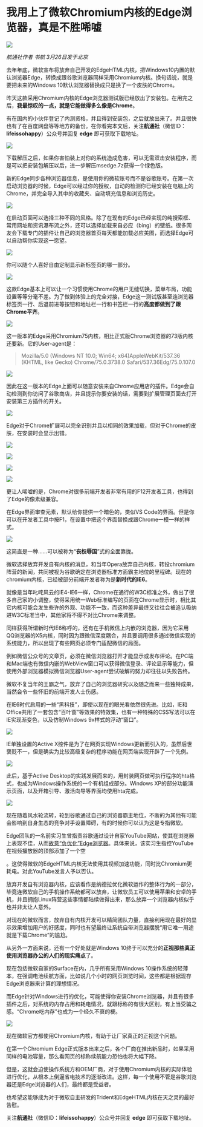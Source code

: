 # 我用上了微软Chromium内核的Edge浏览器，真是不胜唏嘘

![](http://ww1.sinaimg.cn/large/4b91f9d5gy1g1p9e6cf91j20k00c73zo.jpg)

*航通社作者 书航 3月26日发于北京*

去年年底，微软宣布将放弃自己开发的EdgeHTML内核，把Windows10内置的默认浏览器Edge，转换成跟谷歌浏览器同样采用Chromium内核。换句话说，就是要把未来的Windows 10默认浏览器替换成只是换了一个皮肤的Chrome。

昨天这款采用Chromium内核的Edge浏览器测试版已经放出了安装包。在用完之后，**我最惊叹的一点，就是它能做得多么像是Chrome**。

有在国内的小伙伴登记了内测资格，并且得到安装包，之后就放出来了。并且很快也有了在百度网盘等等地方的备份。在你看完本文后，关注**航通社**（微信ID：**lifeissohappy**）公众号并回复 **edge** 即可获取下载地址。

![](http://ww1.sinaimg.cn/large/4b91f9d5gy1g1p9ewn2jnj20k008hdhw.jpg)

下载解压之后，如果你害怕装上对你的系统造成危害，可以无需双击安装程序，而是可以把安装包解压以后，进一步解压msedge.7z获得一个绿色版。

新的Edge同步各种浏览器信息，是使用你的微软账号而不是谷歌账号。在第一次启动浏览器的时候，Edge可以经过你的授权，自动的检测你已经安装在电脑上的Chrome，并完全导入其中的收藏夹、自动填充信息和浏览历史。

![](http://ww1.sinaimg.cn/large/4b91f9d5gy1g1p9f3j8xkj20k00hn0xd.jpg)

在启动页面可以选择三种不同的风格。除了在现有的Edge已经实现的纯搜索框、常用网址和资讯瀑布流之外，还可以选择加载来自必应（bing）的壁纸。很多网友会下载专门的插件让自己的浏览器首页每天都能加载必应美图，而选择Edge可以自动帮你实现这一愿望。

![](http://ww1.sinaimg.cn/large/4b91f9d5gy1g1p9favx4cj20k00c7dqe.jpg)

你可以随个人喜好自由定制显示新标签页的哪一部分。

![](http://ww1.sinaimg.cn/large/4b91f9d5gy1g1p9fhvisxj20em0httb6.jpg)

这款Edge基本上可以让一个习惯使用Chrome的用户无缝切换，菜单布局，功能设置等等分毫不差。为了做到体验上的完全对接，Edge这一测试版甚至连浏览器标签页一行、后退前进等按钮和地址栏一行和书签栏一行的**高度都做到了跟Chrome平齐**。

![](http://ww1.sinaimg.cn/large/4b91f9d5gy1g1p9fph3pij20k00e4wjl.jpg)

这一版本的Edge采用Chromium75内核，相比正式版Chrome浏览器的73版内核还要新。它的User-agent是：

> Mozilla/5.0 (Windows NT 10.0; Win64; x64)AppleWebKit/537.36 (KHTML, like Gecko) Chrome/75.0.3738.0 Safari/537.36Edg/75.0.107.0

![](http://ww1.sinaimg.cn/large/4b91f9d5gy1g1p9fxwo2gj20k00ce788.jpg)

因此在这一版本的Edge上面可以随意安装来自Chrome应用店的插件。Edge会自动检测到你访问了谷歌商店，并且提示你要安装的话，需要到扩展管理页面去打开安装第三方插件的开关。

![](http://ww1.sinaimg.cn/large/4b91f9d5gy1g1p9g6w5xfj20k003tgng.jpg)

Edge对于Chrome扩展可以完全识别并且以相同的效果加载，但对于Chrome的皮肤，在安装时会显示出错。

![](http://ww1.sinaimg.cn/large/4b91f9d5gy1g1p9ginfgzj20u00a3gs5.jpg)

![](http://ww1.sinaimg.cn/large/4b91f9d5gy1g1p9grb1zoj20h207nn06.jpg)

![](http://ww1.sinaimg.cn/large/4b91f9d5gy1g1p9h9v1muj20u00l079k.jpg)

![](http://ww1.sinaimg.cn/large/4b91f9d5gy1g1p9hit154j20u00cyq5o.jpg)

更让人唏嘘的是，Chrome对很多前端开发者非常有用的F12开发者工具，也得到了Edge的像素级兼容。

在Edge界面审查元素，默认给你提供一个暗色的，类似VS Code的界面。但是你可以在开发者工具中按F1，在设置中把这个界面替换成跟Chrome一模一样的样式。

![](http://ww1.sinaimg.cn/large/4b91f9d5gy1g1p9hs5vo8j20u008c42d.jpg)

这简直是一种……可以被称为“**丧权辱国**”式的全面靠拢。

微软选择放弃开发自有内核的消息，和当年Opera放弃自己内核，转投chromium阵营的新闻，共同被视为谷歌确定在浏览器标准方面霸主地位的里程碑。现在的chromium内核，已经被部分前端开发者称为是**新时代的IE6**。

就像是当年叱咤风云的IE4-IE6一样，Chrome在通行的W3C标准之外，做出了很多自己家的小调整，使得采用统一Web标准编写的页面在Chrome显示时，相比其它内核可能会发生些许的外观、功能不一致，而这种差异最终又往往会被追认吸纳进W3C标准当中，其他家将不得不对比Chrome来调整。

同样获得所谓新时代IE6称呼的，还有在手机微信上内嵌的浏览器，因为它采用QQ浏览器的X5内核，同时因为跟微信深度耦合，并且要调用很多通过微信实现的系统能力，所以出现了有些网页必须专门适配微信的局面。

例如微信公众号的文章页，必须在微信浏览器打开才能显示或发布评论。在PC端和Mac端也有微信内嵌的WebView窗口可以获得微信登录、评论显示等能力，但使用外部浏览器模拟微信浏览器User-agent尝试破解的努力却往往以失败告终。

微软不复当年的王霸之气，放弃了自己的浏览器研究以及随之而来一些独特成果，当然会令一些怀旧的前端开发人士伤感。

在IE6时代启用的一些“黑科技”，即使以现在的眼光看依然很先进。比如，IE和Office共用了一套包含“百叶窗”等效果的特效集，也有一种特殊的CSS写法可以在IE实现渐变色，以及仿制Windows 9x样式的浮动“窗口”。

![](http://ww1.sinaimg.cn/large/4b91f9d5gy1g1p9i0of3jj20ci06egmz.jpg)

IE单独设置的Active X控件是为了在网页实现Windows更新而引入的，虽然后世褒贬不一，但是确实为比较高级复杂的程序功能在网页端实现开辟了一个先例。

![](http://ww1.sinaimg.cn/large/4b91f9d5gy1g1p9i6z9b8j20km0fmdo1.jpg)

此后，基于Active Desktop的实践发展而来的，用封装网页做可执行程序的hta格式，也成为Windows操作系统的一个有机组成部分。Windows XP的部分功能演示页面，以及开箱引导、激活向导等界面均使用hta完成。

![](http://ww1.sinaimg.cn/large/4b91f9d5gy1g1p9ilkr8pj20u00l94ax.jpg)

现在随着风水轮流转，轮到谷歌通过自己的浏览器霸主地位，不断的为其他有可能会影响到自身生态的竞争对手设置障碍，有的时候你可以认为这是专指微软。

Edge团队的一名前实习生曾指责谷歌通过设计自家YouTube网站，使其在浏览器上表现不佳，从而[故意“负优化”Edge浏览器](https://www.theverge.com/2018/12/19/18148736/google-youtube-microsoft-edge-intern-claims)。具体来说，该实习生指控YouTube在视频播放器的顶部添加了一个空<div>。这使得微软的EdgeHTML内核无法使用其视频加速功能，同时比Chromium更耗电。对此YouTube发言人予以否认。

放弃开发自有浏览器内核，应该看作是纳德拉优化微软运作的整体行为的一部分，毕竟连微软自己的手机操作系统都可以放弃，让微软员工可以使用苹果和安卓的手机，并且拥抱Linux阵营这些事情都陆续做得出来，那么放弃一个浏览器内核似乎也并非太让人意外。

对现在的微软而言，放弃自有内核开发可以精简团队力量，直接利用现在最好的显示效果增加用户的好感度，同时也有望最终让系统自带浏览器摆脱“用它唯一用途就是下载Chrome”的尴尬。

从另外一方面来说，还有一个好处就是Windows 10终于可以充分的**正视那些真正使用浏览器办公的人们的现实痛点**了。

现在包括微软自家的Surface在内，几乎所有采用Windows 10操作系统的轻薄本，在强调电池续航方面，比如说几个小时的网页浏览时间，这些都是根据现存Edge浏览器来计算的理想情况。

而Edge针对Windows进行的优化，可能使得你安装Chrome浏览器，并且有很多插件之后，对系统的内存占用和耗电情况，就跟标称的有很大区别，有上当受骗之感。“Chrome吃内存”也成为一个经久不衰的梗。

![](http://ww1.sinaimg.cn/large/4b91f9d5gy1g1p9j2apq5j20ho06fmzf.jpg)

现在微软官方都使用Chromium内核，有助于让厂家真正的正视这个问题。

在第一个Chromium Edge正式版本出来之后，各个厂商在推出新品时，如果采用同样的电池容量，那么看网页的标称续航能力恐怕也将大幅下降。

但是，这就会迫使操作系统方和OEM厂商，对于使用Chromium内核的实际体验进行优化，从根本上倒逼省电技术的逐渐改进。这样，每一个使用不管是谷歌浏览器还是Edge浏览器的人们，最终都是受益者。

也希望这能够成为对于微软自主研发的Trident和EdgeHTML内核在天之灵的最好告慰。

关注**航通社**（微信ID：**lifeissohappy**）公众号并回复 **edge** 即可获取下载地址。